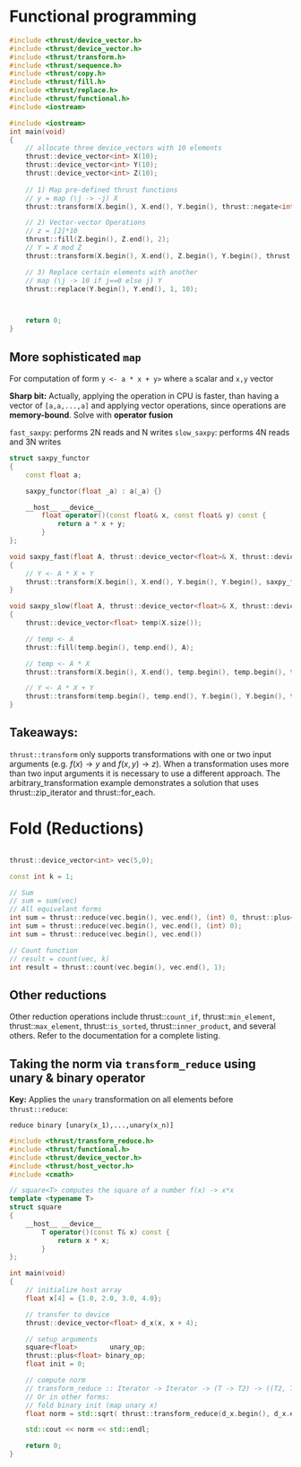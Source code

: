 
# Functional programming

```cpp
#include <thrust/device_vector.h>
#include <thrust/device_vector.h>
#include <thrust/transform.h>
#include <thrust/sequence.h>
#include <thrust/copy.h>
#include <thrust/fill.h>
#include <thrust/replace.h>
#include <thrust/functional.h>
#include <iostream>

#include <iostream>
int main(void)
{
    // allocate three device_vectors with 10 elements
    thrust::device_vector<int> X(10);
    thrust::device_vector<int> Y(10);
    thrust::device_vector<int> Z(10);
    
    // 1) Map pre-defined thrust functions
    // y = map (\j -> -j) X
    thrust::transform(X.begin(), X.end(), Y.begin(), thrust::negate<int>());

    // 2) Vector-vector Operations
    // z = [2]*10
    thrust::fill(Z.begin(), Z.end(), 2);
    // Y = X mod Z
    thrust::transform(X.begin(), X.end(), Z.begin(), Y.begin(), thrust::modulus<int>());

    // 3) Replace certain elements with another 
    // map (\j -> 10 if j==0 else j) Y
    thrust::replace(Y.begin(), Y.end(), 1, 10);



    return 0;
}
```

## More sophisticated `map` 

For computation of form `y <- a * x + y>` where `a` scalar and `x,y` vector

**Sharp bit:** Actually, applying the operation in CPU is faster, than having a vector of `[a,a,...,a]` and applying vector operations, since operations are __memory-bound__. Solve with **operator fusion** 

`fast_saxpy`: performs 2N reads and N writes
`slow_saxpy`: performs 4N reads and 3N writes

```cpp
struct saxpy_functor
{
    const float a;

    saxpy_functor(float _a) : a(_a) {}

    __host__ __device__
        float operator()(const float& x, const float& y) const {
            return a * x + y;
        }
};

void saxpy_fast(float A, thrust::device_vector<float>& X, thrust::device_vector<float>& Y)
{
    // Y <- A * X + Y
    thrust::transform(X.begin(), X.end(), Y.begin(), Y.begin(), saxpy_functor(A));
}

void saxpy_slow(float A, thrust::device_vector<float>& X, thrust::device_vector<float>& Y)
{
    thrust::device_vector<float> temp(X.size());

    // temp <- A
    thrust::fill(temp.begin(), temp.end(), A);

    // temp <- A * X
    thrust::transform(X.begin(), X.end(), temp.begin(), temp.begin(), thrust::multiplies<float>());

    // Y <- A * X + Y
    thrust::transform(temp.begin(), temp.end(), Y.begin(), Y.begin(), thrust::plus<float>());
}

```

## Takeaways: 

`thrust::transform` only supports transformations with one or two input arguments (e.g. $f(x) \rightarrow y$ and $f(x,y) \rightarrow z$). When a transformation uses more than two input arguments it is necessary to use a different approach. The arbitrary_transformation example demonstrates a solution that uses thrust::zip_iterator and thrust::for_each.


# Fold (Reductions)
```cpp

thrust::device_vector<int> vec(5,0);

const int k = 1;

// Sum 
// sum = sum(vec)
// All equivelant forms
int sum = thrust::reduce(vec.begin(), vec.end(), (int) 0, thrust::plus<int>());
int sum = thrust::reduce(vec.begin(), vec.end(), (int) 0);
int sum = thrust::reduce(vec.begin(), vec.end())

// Count function
// result = count(vec, k)
int result = thrust::count(vec.begin(), vec.end(), 1);


```

## Other reductions 

Other reduction operations include thrust::`count_if`, thrust::`min_element`, thrust::`max_element`, thrust::`is_sorted`, thrust::`inner_product`, and several others. Refer to the documentation for a complete listing.

## Taking the norm via `transform_reduce` using unary & binary operator 

**Key:** Applies the `unary` transformation on all elements before `thrust::reduce`:

`reduce binary [unary(x_1),...,unary(x_n)]`


```cpp
#include <thrust/transform_reduce.h>
#include <thrust/functional.h>
#include <thrust/device_vector.h>
#include <thrust/host_vector.h>
#include <cmath>

// square<T> computes the square of a number f(x) -> x*x
template <typename T>
struct square
{
    __host__ __device__
        T operator()(const T& x) const {
            return x * x;
        }
};

int main(void)
{
    // initialize host array
    float x[4] = {1.0, 2.0, 3.0, 4.0};

    // transfer to device
    thrust::device_vector<float> d_x(x, x + 4);

    // setup arguments
    square<float>        unary_op;
    thrust::plus<float> binary_op;
    float init = 0;

    // compute norm
    // transform_reduce :: Iterator -> Iterator -> (T -> T2) -> ((T2, T2) -> T3) -> T3
    // Or in other forms:
    // fold binary init (map unary x)
    float norm = std::sqrt( thrust::transform_reduce(d_x.begin(), d_x.end(), unary_op, init, binary_op) );

    std::cout << norm << std::endl;

    return 0;
}
```

